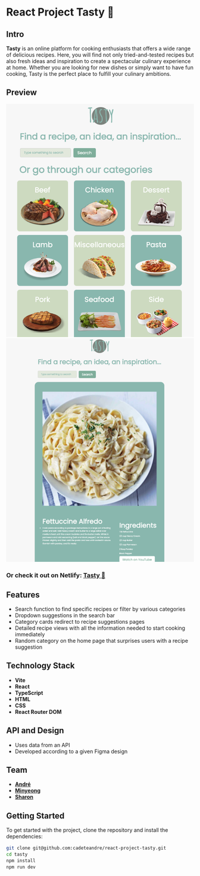 # React Project Tasty 🍝

## Intro

**Tasty** is an online platform for cooking enthusiasts that offers a wide range of delicious recipes. Here, you will find not only tried-and-tested recipes but also fresh ideas and inspiration to create a spectacular culinary experience at home. Whether you are looking for new dishes or simply want to have fun cooking, Tasty is the perfect place to fulfill your culinary ambitions.

## Preview

![screenshot](./public/images/home-screenshot.png)
![screenshot](./public/images/recipe-page-screenshot.png)

### Or check it out on Netlify: [Tasty 🍲](https://sptastyapp.netlify.app/)

## Features

- Search function to find specific recipes or filter by various categories
- Dropdown suggestions in the search bar
- Category cards redirect to recipe suggestions pages
- Detailed recipe views with all the information needed to start cooking immediately
- Random category on the home page that surprises users with a recipe suggestion

## Technology Stack

- **Vite**
- **React**
- **TypeScript**
- **HTML**
- **CSS**
- **React Router DOM**

## API and Design

- Uses data from an API
- Developed according to a given Figma design

## Team

- **[André](https://github.com/cadeteandre)**
- **[Minyeong](https://github.com/manonsfoto)**
- **[Sharon](https://github.com/sharonVko)**

## Getting Started

To get started with the project, clone the repository and install the dependencies:

```bash
git clone git@github.com:cadeteandre/react-project-tasty.git
cd tasty
npm install
npm run dev
```
